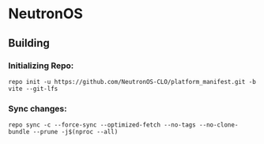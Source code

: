 # NeutronOS

## Building ##

### Initializing Repo:
```
repo init -u https://github.com/NeutronOS-CLO/platform_manifest.git -b vite --git-lfs
```

### Sync changes:
```
repo sync -c --force-sync --optimized-fetch --no-tags --no-clone-bundle --prune -j$(nproc --all)
```
